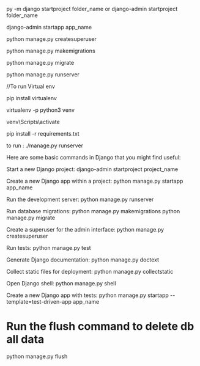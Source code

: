 py -m django startproject folder_name
    or
django-admin startproject folder_name
 
 
django-admin startapp app_name

python manage.py createsuperuser

python manage.py makemigrations

python manage.py migrate

python manage.py runserver


//To run Virtual env

pip install virtualenv

virtualenv -p python3 venv

venv\Scripts\activate

pip install -r requirements.txt

to run : ./manage.py runserver


Here are some basic commands in Django that you might find useful:

Start a new Django project:
django-admin startproject project_name

Create a new Django app within a project:
python manage.py startapp app_name

Run the development server:
python manage.py runserver

Run database migrations:
python manage.py makemigrations
python manage.py migrate


Create a superuser for the admin interface:
python manage.py createsuperuser

Run tests:
python manage.py test

Generate Django documentation:
python manage.py doctext

Collect static files for deployment:
python manage.py collectstatic

Open Django shell:
python manage.py shell

Create a new Django app with tests:
python manage.py startapp --template=test-driven-app app_name


# Run the flush command to delete db all data
python manage.py flush